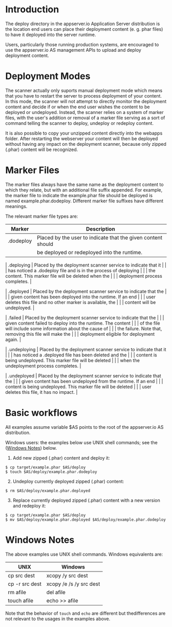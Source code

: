 # Introduction

The deploy directory in the appserver.io Application Server distribution is the location end users can place their 
deployment content (e. g. phar files) to have it deployed into the server runtime.

Users, particularly those running production systems, are encouraged to use the appserver.io AS management APIs to 
upload and deploy deployment content.

# Deployment Modes

The scanner actually only suports manual deployment mode which means that you have to restart the server to process 
deployment of your content. In this mode, the scanner will not attempt to directly monitor the deployment content and 
decide if or when the end user wishes the content to be deployed or undeployed. Instead, the scanner relies on a system 
of marker files, with the user's addition or removal of a marker file serving as a sort of command telling the scanner 
to deploy, undeploy or redeploy content.

It is also possible to copy your unzipped content directly into the webapps folder. After restarting the webserver
your content will then be deployed without having any impact on the deployment scanner, because only zipped (.phar)
content will be recognized.

# Marker Files

The marker files always have the same name as the deployment content to which they relate, but with an additional file 
suffix appended. For example, the marker file to indicate the example.phar file should be deployed is named 
example.phar.dodeploy. Different marker file suffixes have different meanings.

The relevant marker file types are:

| Marker       | Description                                                     |
|--------------|-----------------------------------------------------------------|
| .dodeploy    | Placed by the user to indicate that the given content should    |
|              | be deployed or redeployed into the runtime.                     |

| .deploying   | Placed by the deployment scanner service to indicate that it    |
|              | has noticed a .dodeploy file and is in the process of deploying |
|              | the content. This marker file will be deleted when the          |
|              | deployment process completes.                                   |

| .deployed    | Placed by the deployment scanner service to indicate that the   |
|              | given content has been deployed into the runtime. If an end     |
|              | user deletes this file and no other marker is available, the    |
|              | content will be undeployed.                                     |

| .failed      | Placed by the deployment scanner service to indicate that the   |
|              | given content failed to deploy into the runtime. The content    |
|              | of the file will include some information about the cause of    |
|              | the failure. Note that, removing this file will make the        |
|              | deployment eligible for deployment again.                       |

| .undeploying | Placed by the deployment scanner service to indicate that it    |
|              | has noticed a .deployed file has been deleted and the           |
|              | content is being undeployed. This marker file will be deleted   |
|              | when the undeployment process completes.                        |

| .undeployed  | Placed by the deployment scanner service to indicate that the   |
|              | given content has been undeployed from the runtime. If an end   |
|              | content is being undeployed. This marker file will be deleted   |
|              | user deletes this file, it has no impact.                       |

# Basic workflows

All examples assume variable $AS points to the root of the appserver.io AS distribution.

Windows users: the examples below use UNIX shell commands; see the ([Windows Notes](#windows-notes)) below.

1. Add new zipped (.phar) content and deploy it:

```
$ cp target/example.phar $AS/deploy
$ touch $AS/deploy/example.phar.dodeploy
```

2. Undeploy currently deployed zipped (.phar) content:

```
$ rm $AS/deploy/example.phar.deployed
```

3. Replace currently deployed zipped (.phar) content with a new version and redeploy it:

```
$ cp target/example.phar $AS/deploy
$ mv $AS/deploy/example.phar.deployed $AS/deploy/example.phar.dodeploy
```

# Windows Notes

The above examples use UNIX shell commands. Windows equivalents are:

| UNIX           | Windows                 |
|----------------|-------------------------|
| cp src dest    | xcopy /y src dest       |
| cp -r src dest | xcopy /e /s /y src dest |
| rm afile       | del afile               |
| touch afile    | echo >> afile           |

Note that the behavior of ```touch``` and ```echo``` are different but thedifferences are not relevant to the usages 
in the examples above.
